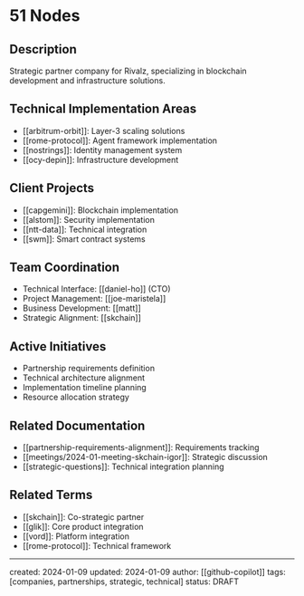 # 51 Nodes

## Description
Strategic partner company for Rivalz, specializing in blockchain development and infrastructure solutions.

## Technical Implementation Areas
- [[arbitrum-orbit]]: Layer-3 scaling solutions
- [[rome-protocol]]: Agent framework implementation
- [[nostrings]]: Identity management system
- [[ocy-depin]]: Infrastructure development

## Client Projects
- [[capgemini]]: Blockchain implementation
- [[alstom]]: Security implementation
- [[ntt-data]]: Technical integration
- [[swm]]: Smart contract systems

## Team Coordination
- Technical Interface: [[daniel-ho]] (CTO)
- Project Management: [[joe-maristela]]
- Business Development: [[matt]]
- Strategic Alignment: [[skchain]]

## Active Initiatives
- Partnership requirements definition
- Technical architecture alignment
- Implementation timeline planning
- Resource allocation strategy

## Related Documentation
- [[partnership-requirements-alignment]]: Requirements tracking
- [[meetings/2024-01-meeting-skchain-igor]]: Strategic discussion
- [[strategic-questions]]: Technical integration planning

## Related Terms
- [[skchain]]: Co-strategic partner
- [[glik]]: Core product integration
- [[vord]]: Platform integration
- [[rome-protocol]]: Technical framework

---
created: 2024-01-09
updated: 2024-01-09
author: [[github-copilot]]
tags: [companies, partnerships, strategic, technical]
status: DRAFT